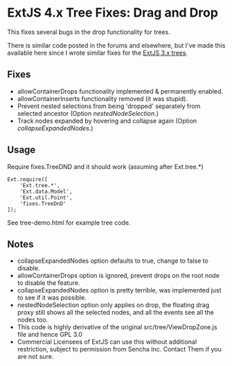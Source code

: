 ExtJS 4.x Tree Fixes: Drag and Drop
===================================

This fixes several bugs in the drop functionality for trees.

There is similar code posted in the forums and elsewhere, but I've made this available here since I wrote similar fixes for the [ExtJS 3.x trees](https://github.com/colinlear/ExtJS-3.x-Multiselect---Drag-Drop-Tree "ExtJS 3.x MultiSelect Drag and Drop Tree").

Fixes
-----

* allowContainerDrops functionality implemented & permanently enabled.
* allowContainerInserts functionality removed (it was stupid).
* Prevent nested selections from being 'dropped' separately from selected ancestor 
(Option *nestedNodeSelection*.)
* Track nodes expanded by hovering and collapse again (Option *collapseExpandedNodes*.)

Usage
-----

Require fixes.TreeDND and it should work (assuming after Ext.tree.*)

	Ext.require([
		'Ext.tree.*',
		'Ext.data.Model',
		'Ext.util.Point',
		'fixes.TreeDnD'
	]);

See tree-demo.html for example tree code.

Notes
-----

* collapseExpandedNodes option defaults to true, change to false to disable.
* allowContainerDrops option is ignored, prevent drops on the root node to disable the 
feature.
* collapseExpandedNodes option is pretty terrible, was implemented just to see if it was 
possible.
* nestedNodeSelection option only applies on drop, the floating drag proxy still shows 
all the selected nodes, and all the events see all the nodes too.
* This code is highly derivative of the original src/tree/ViewDropZone.js file and hence 
GPL 3.0
* Commercial Licensees of ExtJS can use this without additional restriction, subject to
permission from Sencha Inc. Contact Them if you are not sure.

